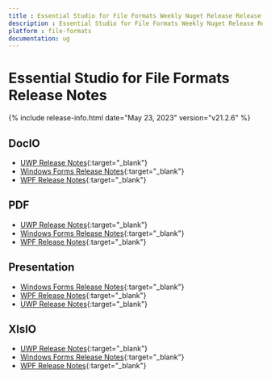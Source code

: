 ```yaml
---
title : Essential Studio for File Formats Weekly Nuget Release Release Notes  
description : Essential Studio for File Formats Weekly Nuget Release Release Notes  
platform : file-formats
documentation: ug
---
```


# Essential Studio for File Formats  Release Notes  

{% include release-info.html date="May 23, 2023" version="v21.2.6" %} 

## DocIO

* [UWP Release Notes](/uwp/release-notes/v21.2.6#docio){:target="_blank"}
* [Windows Forms Release Notes](/windowsforms/release-notes/v21.2.6#docio){:target="_blank"}
* [WPF Release Notes](/wpf/release-notes/v21.2.6#docio){:target="_blank"}


## PDF

* [UWP Release Notes](/uwp/release-notes/v21.2.6#pdf){:target="_blank"}
* [Windows Forms Release Notes](/windowsforms/release-notes/v21.2.6#pdf){:target="_blank"}
* [WPF Release Notes](/wpf/release-notes/v21.2.6#pdf){:target="_blank"}


## Presentation

* [Windows Forms Release Notes](/windowsforms/release-notes/v21.2.6#presentation){:target="_blank"}
* [WPF Release Notes](/wpf/release-notes/v21.2.6#presentation){:target="_blank"}
* [UWP Release Notes](/uwp/release-notes/v21.2.6#presentation){:target="_blank"}


## XlsIO

* [UWP Release Notes](/uwp/release-notes/v21.2.6#xlsio){:target="_blank"}
* [Windows Forms Release Notes](/windowsforms/release-notes/v21.2.6#xlsio){:target="_blank"}
* [WPF Release Notes](/wpf/release-notes/v21.2.6#xlsio){:target="_blank"}